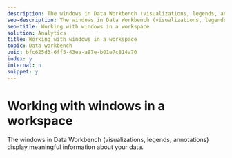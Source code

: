 ```yaml
---
description: The windows in Data Workbench (visualizations, legends, annotations) display meaningful information about your data.
seo-description: The windows in Data Workbench (visualizations, legends, annotations) display meaningful information about your data.
seo-title: Working with windows in a workspace
solution: Analytics
title: Working with windows in a workspace
topic: Data workbench
uuid: bfc625d3-6ff5-43ea-a87e-b01e7c814a70
index: y
internal: n
snippet: y
---
```


# Working with windows in a workspace

The windows in Data Workbench (visualizations, legends, annotations) display meaningful information about your data.

